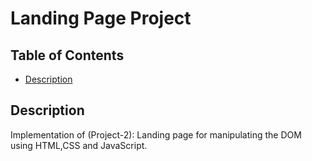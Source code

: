 # Landing Page Project

## Table of Contents

* [Description](#description)

## Description

Implementation of (Project-2): Landing page for manipulating the DOM using HTML,CSS and JavaScript.
